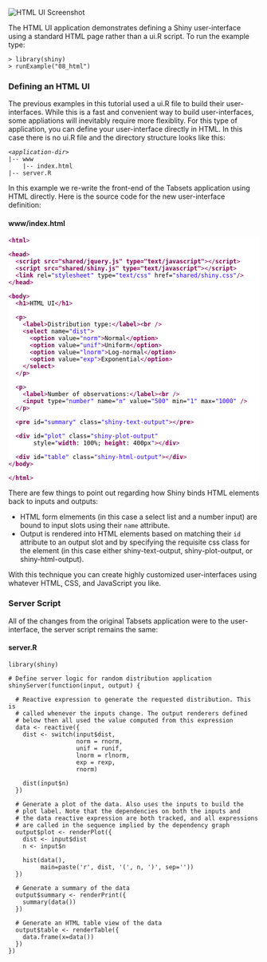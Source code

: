 

![HTML UI Screenshot](screenshots/html-ui.png)

The HTML UI application demonstrates defining a Shiny user-interface using a standard HTML page rather than a ui.R script. To run the example type: 

<pre><code class="console">&gt; library(shiny)
&gt; runExample(&quot;08_html&quot;)
</code></pre>

### Defining an HTML UI

The previous examples in this tutorial used a ui.R file to build their user-interfaces. While this is a fast and convenient way to build user-interfaces, some appliations will inevitably require more flexiblity. For this type of application, you can define your user-interface directly in HTML. In this case there is no ui.R file and the directory structure looks like this:

<pre><code>&lt;<em>application-dir</em>&gt;
|-- www
    |-- index.html
|-- server.R
</code></pre>

In this example we re-write the front-end of the Tabsets application using HTML directly. Here is the source code for the new user-interface definition:

#### www/index.html

<pre style='color:#000000;background:#ffffff;'><code><span style='color:#7f0055; '>&lt;</span><span style='color:#7f0055; font-weight:bold; '>html</span><span style='color:#7f0055; '>></span>

<span style='color:#7f0055; '>&lt;</span><span style='color:#7f0055; font-weight:bold; '>head</span><span style='color:#7f0055; '>></span>
  <span style='color:#7f0055; '>&lt;</span><span style='color:#7f0055; font-weight:bold; '>script src="shared/jquery.js" type="text/javascript"</span><span style='color:#7f0055; '>></span><span style='color:#7f0055; '>&lt;/</span><span style='color:#7f0055; font-weight:bold; '>script</span><span style='color:#7f0055; '>></span>
  <span style='color:#7f0055; '>&lt;</span><span style='color:#7f0055; font-weight:bold; '>script src="shared/shiny.js" type="text/javascript"</span><span style='color:#7f0055; '>></span><span style='color:#7f0055; '>&lt;/</span><span style='color:#7f0055; font-weight:bold; '>script</span><span style='color:#7f0055; '>></span>
  <span style='color:#7f0055; '>&lt;</span><span style='color:#7f0055; font-weight:bold; '>link</span> rel=<span style='color:#2a00ff; '>"stylesheet"</span> type=<span style='color:#2a00ff; '>"text/css"</span> href=<span style='color:#2a00ff; '>"shared/shiny.css"</span><span style='color:#7f0055; '>/></span> 
<span style='color:#7f0055; '>&lt;/</span><span style='color:#7f0055; font-weight:bold; '>head</span><span style='color:#7f0055; '>></span>
 
<span style='color:#7f0055; '>&lt;</span><span style='color:#7f0055; font-weight:bold; '>body</span><span style='color:#7f0055; '>></span>
  <span style='color:#7f0055; '>&lt;</span><span style='color:#7f0055; font-weight:bold; '>h1</span><span style='color:#7f0055; '>></span>HTML UI<span style='color:#7f0055; '>&lt;/</span><span style='color:#7f0055; font-weight:bold; '>h1</span><span style='color:#7f0055; '>></span>
 
  <span style='color:#7f0055; '>&lt;</span><span style='color:#7f0055; font-weight:bold; '>p</span><span style='color:#7f0055; '>></span>
    <span style='color:#7f0055; '>&lt;</span><span style='color:#7f0055; font-weight:bold; '>label</span><span style='color:#7f0055; '>></span>Distribution type:<span style='color:#7f0055; '>&lt;/</span><span style='color:#7f0055; font-weight:bold; '>label</span><span style='color:#7f0055; '>></span><span style='color:#7f0055; '>&lt;</span><span style='color:#7f0055; font-weight:bold; '>br</span> <span style='color:#7f0055; '>/></span>
    <span style='color:#7f0055; '>&lt;</span><span style='color:#7f0055; font-weight:bold; '>select</span> name=<span style='color:#2a00ff; '>"dist"</span><span style='color:#7f0055; '>></span>
      <span style='color:#7f0055; '>&lt;</span><span style='color:#7f0055; font-weight:bold; '>option</span> value=<span style='color:#2a00ff; '>"norm"</span><span style='color:#7f0055; '>></span>Normal<span style='color:#7f0055; '>&lt;/</span><span style='color:#7f0055; font-weight:bold; '>option</span><span style='color:#7f0055; '>></span>
      <span style='color:#7f0055; '>&lt;</span><span style='color:#7f0055; font-weight:bold; '>option</span> value=<span style='color:#2a00ff; '>"unif"</span><span style='color:#7f0055; '>></span>Uniform<span style='color:#7f0055; '>&lt;/</span><span style='color:#7f0055; font-weight:bold; '>option</span><span style='color:#7f0055; '>></span>
      <span style='color:#7f0055; '>&lt;</span><span style='color:#7f0055; font-weight:bold; '>option</span> value=<span style='color:#2a00ff; '>"lnorm"</span><span style='color:#7f0055; '>></span>Log-normal<span style='color:#7f0055; '>&lt;/</span><span style='color:#7f0055; font-weight:bold; '>option</span><span style='color:#7f0055; '>></span>
      <span style='color:#7f0055; '>&lt;</span><span style='color:#7f0055; font-weight:bold; '>option</span> value=<span style='color:#2a00ff; '>"exp"</span><span style='color:#7f0055; '>></span>Exponential<span style='color:#7f0055; '>&lt;/</span><span style='color:#7f0055; font-weight:bold; '>option</span><span style='color:#7f0055; '>></span>
    <span style='color:#7f0055; '>&lt;/</span><span style='color:#7f0055; font-weight:bold; '>select</span><span style='color:#7f0055; '>></span> 
  <span style='color:#7f0055; '>&lt;/</span><span style='color:#7f0055; font-weight:bold; '>p</span><span style='color:#7f0055; '>></span>
 
  <span style='color:#7f0055; '>&lt;</span><span style='color:#7f0055; font-weight:bold; '>p</span><span style='color:#7f0055; '>></span>
    <span style='color:#7f0055; '>&lt;</span><span style='color:#7f0055; font-weight:bold; '>label</span><span style='color:#7f0055; '>></span>Number of observations:<span style='color:#7f0055; '>&lt;/</span><span style='color:#7f0055; font-weight:bold; '>label</span><span style='color:#7f0055; '>></span><span style='color:#7f0055; '>&lt;</span><span style='color:#7f0055; font-weight:bold; '>br</span> <span style='color:#7f0055; '>/></span> 
    <span style='color:#7f0055; '>&lt;</span><span style='color:#7f0055; font-weight:bold; '>input</span> type=<span style='color:#2a00ff; '>"number"</span> name=<span style='color:#2a00ff; '>"n"</span> value=<span style='color:#2a00ff; '>"500"</span> min=<span style='color:#2a00ff; '>"1"</span> max=<span style='color:#2a00ff; '>"1000"</span> <span style='color:#7f0055; '>/></span>
  <span style='color:#7f0055; '>&lt;/</span><span style='color:#7f0055; font-weight:bold; '>p</span><span style='color:#7f0055; '>></span>
 
  <span style='color:#7f0055; '>&lt;</span><span style='color:#7f0055; font-weight:bold; '>pre</span> id=<span style='color:#2a00ff; '>"summary"</span> class=<span style='color:#2a00ff; '>"shiny-text-output"</span><span style='color:#7f0055; '>></span><span style='color:#7f0055; '>&lt;/</span><span style='color:#7f0055; font-weight:bold; '>pre</span><span style='color:#7f0055; '>></span> 
  
  <span style='color:#7f0055; '>&lt;</span><span style='color:#7f0055; font-weight:bold; '>div</span> id=<span style='color:#2a00ff; '>"plot"</span> class=<span style='color:#2a00ff; '>"shiny-plot-output"</span> 
       style=<span style='color:#2a00ff; '>"</span><span style='color:#7f0055; font-weight:bold; '>width</span>: 100%; <span style='color:#7f0055; font-weight:bold; '>height</span>: 400px<span style='color:#2a00ff; '>"</span><span style='color:#7f0055; '>></span><span style='color:#7f0055; '>&lt;/</span><span style='color:#7f0055; font-weight:bold; '>div</span><span style='color:#7f0055; '>></span> 
  
  <span style='color:#7f0055; '>&lt;</span><span style='color:#7f0055; font-weight:bold; '>div</span> id=<span style='color:#2a00ff; '>"table"</span> class=<span style='color:#2a00ff; '>"shiny-html-output"</span><span style='color:#7f0055; '>></span><span style='color:#7f0055; '>&lt;/</span><span style='color:#7f0055; font-weight:bold; '>div</span><span style='color:#7f0055; '>></span>
<span style='color:#7f0055; '>&lt;/</span><span style='color:#7f0055; font-weight:bold; '>body</span><span style='color:#7f0055; '>></span>

<span style='color:#7f0055; '>&lt;/</span><span style='color:#7f0055; font-weight:bold; '>html</span><span style='color:#7f0055; '>></span>
</code></pre>

There are few things to point out regarding how Shiny binds HTML elements back to inputs and outputs:

* HTML form elmements (in this case a select list and a number input) are bound to input slots using their `name` attribute.
* Output is rendered into HTML elements based on matching their `id` attribute to an output slot and by specifying the requisite css class for the element (in this case either shiny-text-output, shiny-plot-output, or shiny-html-output).

With this technique you can create highly customized user-interfaces using whatever HTML, CSS, and JavaScript you like.

### Server Script

All of the changes from the original Tabsets application were to the user-interface, the server script remains the same:

#### server.R

<pre><code class="r">library(shiny)

# Define server logic for random distribution application
shinyServer(function(input, output) {

  # Reactive expression to generate the requested distribution. This is 
  # called whenever the inputs change. The output renderers defined 
  # below then all used the value computed from this expression
  data &lt;- reactive({  
    dist &lt;- switch(input$dist,
                   norm = rnorm,
                   unif = runif,
                   lnorm = rlnorm,
                   exp = rexp,
                   rnorm)

    dist(input$n)
  })

  # Generate a plot of the data. Also uses the inputs to build the 
  # plot label. Note that the dependencies on both the inputs and
  # the data reactive expression are both tracked, and all expressions 
  # are called in the sequence implied by the dependency graph
  output$plot &lt;- renderPlot({
    dist &lt;- input$dist
    n &lt;- input$n

    hist(data(), 
         main=paste(&#39;r&#39;, dist, &#39;(&#39;, n, &#39;)&#39;, sep=&#39;&#39;))
  })

  # Generate a summary of the data
  output$summary &lt;- renderPrint({
    summary(data())
  })

  # Generate an HTML table view of the data
  output$table &lt;- renderTable({
    data.frame(x=data())
  })
})
</code></pre>


